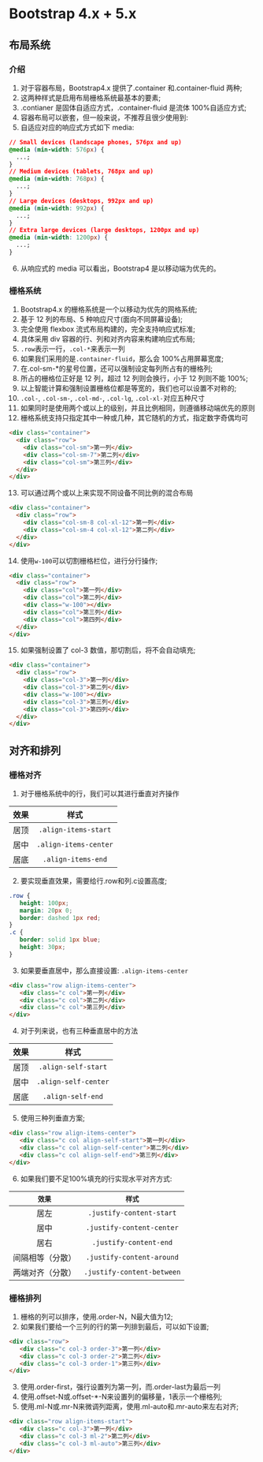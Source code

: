 # Bootstrap 4.x + 5.x

## 布局系统

### 介绍

1. 对于容器布局，Bootstrap4.x 提供了.container 和.container-fluid 两种;
2. 这两种样式是启用布局栅格系统最基本的要素;
3. .contianer 是固体自适应方式，.container-fluid 是流体 100%自适应方式;
4. 容器布局可以嵌套，但一般来说，不推荐且很少使用到:
5. 自适应对应的响应式方式如下 media:

```css
// Small devices (landscape phones, 576px and up)
@media (min-width: 576px) {
  ...;
}
// Medium devices (tablets, 768px and up)
@media (min-width: 768px) {
  ...;
}
// Large devices (desktops, 992px and up)
@media (min-width: 992px) {
  ...;
}
// Extra large devices (large desktops, 1200px and up)
@media (min-width: 1200px) {
  ...;
}
```

6. 从响应式的 media 可以看出，Bootstrap4 是以移动端为优先的。

### 栅格系统

1. Bootstrap4.x 的栅格系统是一个以移动为优先的网格系统;
2. 基于 12 列的布局、5 种响应尺寸(面向不同屏幕设备);
3. 完全使用 flexbox 流式布局构建的，完全支持响应式标准;
4. 具体采用 div 容器的行、列和对齐内容来构建响应式布局;
5. `.row`表示一行，`.col-*`来表示一列
6. 如果我们采用的是`.container-fluid`，那么会 100%占用屏幕宽度;
7. 在.col-sm-\*的星号位置，还可以强制设定每列所占有的栅格列;
8. 所占的栅格位正好是 12 列，超过 12 列则会换行，小于 12 列则不能 100%;
9. 以上智能计算和强制设置栅格位都是等宽的，我们也可以设置不对称的;
10. `.col-`, `.col-sm-`, `.col-md-`, `.col-lg`, `.col-xl-`对应五种尺寸
11. 如果同时是使用两个或以上的级别，并且比例相同，则遵循移动端优先的原则
12. 栅格系统支持只指定其中一种或几种，其它随机的方式，指定数字奇偶均可

```html
<div class="container">
  <div class="row">
    <div class="col-sm">第一列</div>
    <div class="col-sm-7">第二列</div>
    <div class="col-sm">第三列</div>
  </div>
</div>
```

13. 可以通过两个或以上来实现不同设备不同比例的混合布局

```html
<div class="container">
  <div class="row">
    <div class="col-sm-8 col-xl-12">第一列</div>
    <div class="col-sm-4 col-xl-12">第二列</div>
  </div>
</div>
```

14. 使用`w-100`可以切割栅格栏位，进行分行操作;

```html
<div class="container">
  <div class="row">
    <div class="col">第一列</div>
    <div class="col">第二列</div>
    <div class="w-100"></div>
    <div class="col">第三列</div>
    <div class="col">第四列</div>
  </div>
</div>
```

15. 如果强制设置了 col-3 数值，那切割后，将不会自动填充;

```html
<div class="container">
  <div class="row">
    <div class="col-3">第一列</div>
    <div class="col-3">第二列</div>
    <div class="w-100"></div>
    <div class="col-3">第三列</div>
    <div class="col-3">第四列</div>
  </div>
</div>
```

## 对齐和排列

### 栅格对齐

1. 对于栅格系统中的行，我们可以其进行垂直对齐操作

| 效果  |         样式          |
| :---: | :-------------------: |
| 居顶  | `.align-items-start`  |
| 居中  | `.align-items-center` |
| 居底  |  `.align-items-end`   |

2. 要实现垂直效果，需要给行.row和列.c设置高度;

```css
.row {
   height: 100px;
   margin: 20px 0;
   border: dashed 1px red;
}
.c {
   border: solid 1px blue;
   height: 30px; 
}
```

3. 如果要垂直居中，那么直接设置: `.align-items-center`
```html
<div class="row align-items-center">
   <div class="c col">第一列</div>
   <div class="c col">第二列</div>
   <div class="c col">第三列</div>
</div>
```
4. 对于列来说，也有三种垂直居中的方法

| 效果  |         样式         |
| :---: | :------------------: |
| 居顶  | `.align-self-start`  |
| 居中  | `.align-self-center` |
| 居底  |  `.align-self-end`   |

5. 使用三种列垂直方案;

```html
<div class="row align-items-center">
   <div class="c col align-self-start">第一列</div>
   <div class="c col align-self-center">第二列</div>
   <div class="c col align-self-end">第三列</div>
</div>
```

6. 如果我们要不足100%填充的行实现水平对齐方式:

|      `效果`      |           `样式`           |
| :--------------: | :------------------------: |
|       居左       |  `.justify-content-start`  |
|       居中       | `.justify-content-center`  |
|       居右       |   `.justify-content-end`   |
| 间隔相等（分散） | `.justify-content-around`  |
| 两端对齐（分散） | `.justify-content-between` |

### 栅格排列

1. 栅格的列可以排序，使用.order-N，N最大值为12;
2. 如果我们要给一个三列的行的第一列排到最后，可以如下设置;

```html
<div class="row">
   <div class="c col-3 order-3">第一列</div>
   <div class="c col-3 order-2">第二列</div>
   <div class="c col-3 order-1">第三列</div>
</div>
```

3. 使用.order-first，强行设置列为第一列，而.order-last为最后一列
4. 使用.offset-N或.offset-*-N来设置列的偏移量，1表示一个栅格列;
5. 使用.ml-N或.mr-N来微调列距离，使用.ml-auto和.mr-auto来左右对齐;

```html
<div class="row align-items-start">
   <div class="c col-3">第一列</div>
   <div class="c col-3 ml-2">第二列</div>
   <div class="c col-3 ml-auto">第三列</div>
</div>
```
